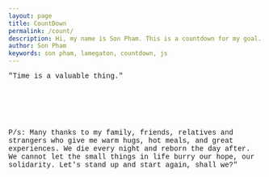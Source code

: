 ```yaml
---
layout: page
title: CountDown
permalink: /count/
description: Hi, my name is Son Pham. This is a countdown for my goal. It is 10000 hours.
author: Son Pham
keywords: son pham, lamegaton, countdown, js
---
```


<style>
.day {
  display: flex;
}
.hour-block {
  width: 20px;
  height: 30px;
  background-color: gray;
  margin-right: 1px;
}
.hour-block.passing {
  background-color: orange;
}
.hour {
  display: flex;
}
.minute-block {
  width: 5px;
  height: 20px;
  background-color: gray;
  margin-right: 1px;
}
.minute-block.passing {
  background-color: orange;
}
.minute {
  display: flex;
}
.second-block {
  width: 3px;
  height: 20px;
  background-color: gray;
  margin-right: 1px;
}
.second-block.passing {
  background-color: orange;
}
#countdown {
  display: flex;
  justify-content: center;
  align-items: center;
  flex-wrap: wrap;
}
.day-block {
  width: 10px;
  height: 10px;
  background-color: #ddd;
  margin: 1px;
}
.passed {
  background-color: lightsalmon;
}
.remaining {
  background-color: whitesmoke;
}

</style>

<p id="quote" style="font-family:'Courier New'">"Time is a valuable thing."</p>

<div id="day" class="day">
  <!-- Blocks representing each hour -->
</div>
<br>
<div id="hour" class="hour">
  <!-- Blocks representing each minute -->
</div>
<br>
<div id="minute" class="minute">
  <!-- Blocks representing each second -->
</div>
<br>
<div id="countdown"></div>
<br>
<p id="ps" style="font-family:'Courier New'">P/s: Many thanks to my family, friends, relatives and strangers who give me warm hugs, hot meals, and great experiences. We die every night and reborn the day after. We cannot let the small things in life burry our hope, our solidarity. Let's stand up and start again, shall we?"</p>


<script>
  const url = 'https://raw.githubusercontent.com/JamesFT/Database-Quotes-JSON/master/quotes.json';

function getQuote(url) {
  return fetch(url)
    .then(response => response.json())
    .then(data => {
      return data;
    });
}

let quote;
let i;

getQuote(url)
  .then(data => {
    quote = data;
		i = Math.floor(Math.random() * quote.length);
		document.getElementById('quote').innerHTML = `${quote[i].quoteText} - ${quote[i].quoteAuthor}`;
  })
  .catch(error => {
    console.log('An error occurred:', error);
  });

function updateClock() {
  const currentTime = new Date();
  const currentHour = currentTime.getHours();
  const currentMinute = currentTime.getMinutes();
  const currentSecond = currentTime.getSeconds();

  updateHours(currentHour);
  updateMinutes(currentMinute);
  updateSeconds(currentSecond);
}

function updateHours(currentHour) {
  const dayContainer = document.getElementById('day');

  // Remove existing blocks
  while (dayContainer.firstChild) {
    dayContainer.firstChild.remove();
  }

  // Create new blocks
  for (let hour = 0; hour < 24; hour++) {
    const hourBlock = document.createElement('div');
    hourBlock.className = 'hour-block';

    if (hour < currentHour) {
      hourBlock.classList.add('passing');
    }

    dayContainer.appendChild(hourBlock);
  }
}

function updateMinutes(currentMinute) {
  const hourContainer = document.getElementById('hour');

  // Remove existing blocks
  while (hourContainer.firstChild) {
    hourContainer.firstChild.remove();
  }

  // Create new blocks
  for (let minute = 0; minute < 60; minute++) {
    const minuteBlock = document.createElement('div');
    minuteBlock.className = 'minute-block';

    if (minute < currentMinute) {
      minuteBlock.classList.add('passing');
    }

    hourContainer.appendChild(minuteBlock);
  }
}

function updateSeconds(currentSecond) {
  const minuteContainer = document.getElementById('minute');

  // Remove existing blocks
  while (minuteContainer.firstChild) {
    minuteContainer.firstChild.remove();
  }

  // Create new blocks
  for (let second = 0; second < 60; second++) {
    const secondBlock = document.createElement('div');
    secondBlock.className = 'second-block';

    if (second < currentSecond) {
      secondBlock.classList.add('passing');
    }

    minuteContainer.appendChild(secondBlock);
  }
}

function updateCountdown() {
  const startDate = new Date("2023-04-18");
  const endDate = new Date("2024-09-1");
  const countdownContainer = document.getElementById("countdown");
  const currentDate = new Date();

  let totaldays = Math.ceil((endDate - startDate) / (1000 * 60 * 60 * 24));
  

  countdownContainer.innerHTML = "";

  for (let i = 0; i <= totaldays; i++) {
    const dayBlock = document.createElement("div");
    dayBlock.classList.add("day-block");

    let iterDate = new Date(endDate);
    iterDate.setDate(iterDate.getDate() - i);

    if (iterDate > currentDate) {
      dayBlock.classList.add("passed");
    } else {
      dayBlock.classList.add("remaining");
    }

    countdownContainer.appendChild(dayBlock);
  }
}

// Update clock immediately
updateClock();
setInterval(updateClock, 1000);

// Update countdown immediately
updateCountdown();
setInterval(updateCountdown, 1000);

</script>
